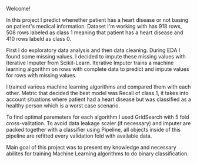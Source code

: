Welcome!

In this project I predict whenether patient has a heart disease or not basing on patient's medical information. 
Dataset I'm working with has 918 rows, 508 rows labeled as class 1 meaning that patient has a heart disease and 410 rows labeld as class 0.

First I do exploratory data analysis and then data cleaning. During EDA I found some missing values. I decided to impute these missing values with Iterative Imputer from Scikit-Learn. Iterative Imputer trains a machine learning algorithm on rows with complete data to predict and impute values for rows with missing values.

I trained various machine learning algorithms and compared them with each other. Metric that decided the best model was Recall of class 1, it takes into account situations where patient had a heart disease but was classified as a healthy person which is a worst case scenario.

To find optimal paremeters for each algorithm I used GridSearch with 5 fold cross-valitation. To avoid data leakage scaler (if necessary) and imputer are packed together with a classifier using Pipeline, all objects inside of this pipeline are refitted every validation fold with available data. 

Main goal of this project was to present my knowledge and necessary abilites for training Machine Learning algorithms to do binary classification.
